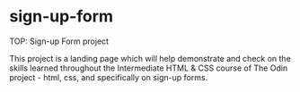 # sign-up-form

TOP: Sign-up Form project

This project is a landing page which will help demonstrate and check on the skills learned throughout the Intermediate HTML & CSS course of The Odin project - html, css, and specifically on sign-up forms.
